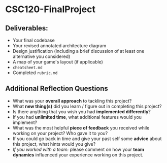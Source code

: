 # CSC120-FinalProject

## Deliverables:
- Your final codebase
- Your revised annotated architecture diagram
- Design justification (including a brief discussion of at least one alternative you considered)
- A map of your game's layout (if applicable)
- `cheatsheet.md`
- Completed `rubric.md`

## Additional Reflection Questions
- What was your **overall approach** to tackling this project?
- What **new thing(s)** did you learn / figure out in completing this project?
- Is there anything that you wish you had **implemented differently**?
- If you had **unlimited time**, what additional features would you implement?
- What was the most helpful **piece of feedback** you received while working on your project? Who gave it to you?
- If you could go back in time and give your past self some **advice** about this project, what hints would you give?
- _If you worked with a team:_ please comment on how your **team dynamics** influenced your experience working on this project.